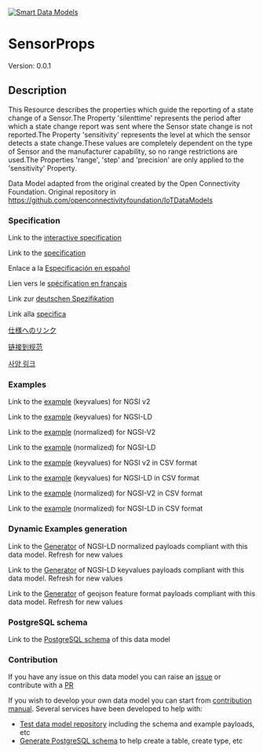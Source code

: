 [![Smart Data Models](https://smartdatamodels.org/wp-content/uploads/2022/01/SmartDataModels_logo.png "Logo")](https://smartdatamodels.org)
# SensorProps
Version: 0.0.1

## Description 

This Resource describes the properties which guide the reporting of a state change of a Sensor.The Property 'silenttime' represents the period after which a state change report was sent where the Sensor state change is not reported.The Property 'sensitivity' represents the level at which the sensor detects a state change.These values are completely dependent on the type of Sensor and the manufacturer capability, so no range restrictions are used.The Properties 'range', 'step' and 'precision' are only applied to the 'sensitivity' Property.

Data Model adapted from the original created by the Open Connectivity Foundation. Original repository in https://github.com/openconnectivityfoundation/IoTDataModels
### Specification

Link to the [interactive specification](https://swagger.lab.fiware.org/?url=https://smart-data-models.github.io/dataModel.OCF/SensorProps/swagger.yaml)

Link to the [specification](https://github.com/smart-data-models/dataModel.OCF/blob/master/SensorProps/doc/spec.md)

Enlace a la [Especificación en español](https://github.com/smart-data-models/dataModel.OCF/blob/master/SensorProps/doc/spec_ES.md)

Lien vers le [spécification en français](https://github.com/smart-data-models/dataModel.OCF/blob/master/SensorProps/doc/spec_FR.md)

Link zur [deutschen Spezifikation](https://github.com/smart-data-models/dataModel.OCF/blob/master/SensorProps/doc/spec_DE.md)

Link alla [specifica](https://github.com/smart-data-models/dataModel.OCF/blob/master/SensorProps/doc/spec_IT.md)

[仕様へのリンク](https://github.com/smart-data-models/dataModel.OCF/blob/master/SensorProps/doc/spec_JA.md)

[链接到规范](https://github.com/smart-data-models/dataModel.OCF/blob/master/SensorProps/doc/spec_ZH.md)

[사양 링크](https://github.com/smart-data-models/dataModel.OCF/blob/master/SensorProps/doc/spec_KO.md)
### Examples

Link to the [example](https://smart-data-models.github.io/dataModel.OCF/SensorProps/examples/example.json) (keyvalues) for NGSI v2

Link to the [example](https://smart-data-models.github.io/dataModel.OCF/SensorProps/examples/example.jsonld) (keyvalues) for NGSI-LD

Link to the [example](https://smart-data-models.github.io/dataModel.OCF/SensorProps/examples/example-normalized.json) (normalized) for NGSI-V2

Link to the [example](https://smart-data-models.github.io/dataModel.OCF/SensorProps/examples/example-normalized.jsonld) (normalized) for NGSI-LD

Link to the [example](https://github.com/smart-data-models/dataModel.OCF/blob/master/SensorProps/examples/example.json.csv) (keyvalues) for NGSI v2 in CSV format

Link to the [example](https://github.com/smart-data-models/dataModel.OCF/blob/master/SensorProps/examples/example.jsonld.csv) (keyvalues) for NGSI-LD in CSV format

Link to the [example](https://github.com/smart-data-models/dataModel.OCF/blob/master/SensorProps/examples/example-normalized.json.csv) (normalized) for NGSI-V2 in CSV format

Link to the [example](https://github.com/smart-data-models/dataModel.OCF/blob/master/SensorProps/examples/example-normalized.jsonld.csv) (normalized) for NGSI-LD in CSV format
### Dynamic Examples generation

Link to the [Generator](https://smartdatamodels.org/extra/ngsi-ld_generator.php?schemaUrl=https://raw.githubusercontent.com/smart-data-models/dataModel.OCF/master/SensorProps/schema.json&email=info@smartdatamodels.org) of NGSI-LD normalized payloads compliant with this data model. Refresh for new values

Link to the [Generator](https://smartdatamodels.org/extra/ngsi-ld_generator_keyvalues.php?schemaUrl=https://raw.githubusercontent.com/smart-data-models/dataModel.OCF/master/SensorProps/schema.json&email=info@smartdatamodels.org) of NGSI-LD keyvalues payloads compliant with this data model. Refresh for new values

Link to the [Generator](https://smartdatamodels.org/extra/geojson_features_generator.php?schemaUrl=https://raw.githubusercontent.com/smart-data-models/dataModel.OCF/master/SensorProps/schema.json&email=info@smartdatamodels.org) of geojson feature format payloads compliant with this data model. Refresh for new values
### PostgreSQL schema

Link to the [PostgreSQL schema](https://github.com/smart-data-models/dataModel.OCF/blob/master/SensorProps/schema.sql) of this data model
### Contribution

 If you have any issue on this data model you can raise an [issue](https://github.com/smart-data-models/dataModel.OCF/issues)  or contribute with a [PR](https://github.com/smart-data-models/dataModel.OCF/pulls)

 If you wish to develop your own data model you can start from [contribution manual](https://bit.ly/contribution_manual). Several services have been developed to help with: 
 - [Test data model repository](https://smartdatamodels.org/index.php/data-models-contribution-api/) including the schema and example payloads, etc
 - [Generate PostgreSQL schema](https://smartdatamodels.org/index.php/sql-service/) to help create a table, create type, etc